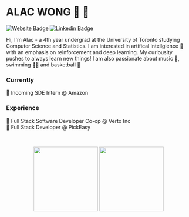 # ALAC WONG 🌟 💫 
[![Website Badge](https://img.shields.io/badge/-Website-black?style=flat&logo=github&logoColor=white&link=https://alacwong.com/)](https://alacwong.com)
[![Linkedin Badge](https://img.shields.io/badge/-LinkedIn-blue?style=flat&logo=Linkedin&logoColor=white&link=https://www.linkedin.com/in/alacwong/)](https://www.linkedin.com/in/alacwong/)

Hi, I'm Alac - a 4th year undergrad at the University of Toronto studying Computer Science and Statistics. I am interested in artifical intellgience 🧠 with an emphasis on reinforcement and deep learning. My curiousity pushes to always learn new things! I am also passionate about music 🎵, swimming 🏊‍♂️ and basketball 🏀 

### Currently
🛒 Incoming SDE Intern @ Amazon

### Experience
🏥 Full Stack Software Developer Co-op @ Verto Inc <br />
🥘 Full Stack Developer @ PickEasy <br />

<br>
<p align=center>
  <img height=175 align="center" src="https://github-readme-stats.vercel.app/api?username=alacwong&show_icons=true&theme=dracula">
  <img height=175 align="center" src="https://github-readme-stats.vercel.app/api/top-langs/?username=alacwong&langs_count=8&layout=compact" />
</p>
<br/>

